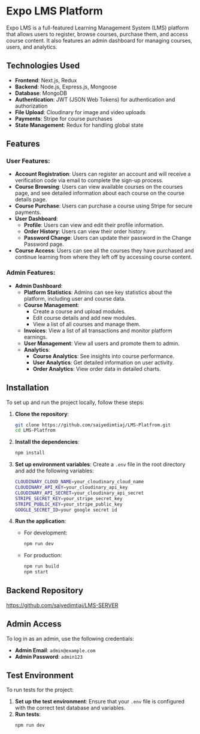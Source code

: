 # Expo LMS Platform

Expo LMS is a full-featured Learning Management System (LMS) platform that allows users to register, browse courses, purchase them, and access course content. It also features an admin dashboard for managing courses, users, and analytics.

## Technologies Used

- **Frontend**: Next.js, Redux
- **Backend**: Node.js, Express.js, Mongoose
- **Database**: MongoDB
- **Authentication**: JWT (JSON Web Tokens) for authentication and authorization
- **File Upload**: Cloudinary for image and video uploads
- **Payments**: Stripe for course purchases
- **State Management**: Redux for handling global state

## Features

### User Features:

- **Account Registration**: Users can register an account and will receive a verification code via email to complete the sign-up process.
- **Course Browsing**: Users can view available courses on the courses page, and see detailed information about each course on the course details page.
- **Course Purchase**: Users can purchase a course using Stripe for secure payments.
- **User Dashboard**:
  - **Profile**: Users can view and edit their profile information.
  - **Order History**: Users can view their order history.
  - **Password Change**: Users can update their password in the Change Password page.
- **Course Access**: Users can see all the courses they have purchased and continue learning from where they left off by accessing course content.

### Admin Features:

- **Admin Dashboard**:
  - **Platform Statistics**: Admins can see key statistics about the platform, including user and course data.
  - **Course Management**:
    - Create a course and upload modules.
    - Edit course details and add new modules.
    - View a list of all courses and manage them.
  - **Invoices**: View a list of all transactions and monitor platform earnings.
  - **User Management**: View all users and promote them to admin.
  - **Analytics**:
    - **Course Analytics**: See insights into course performance.
    - **User Analytics**: Get detailed information on user activity.
    - **Order Analytics**: View order data in detailed charts.

## Installation

To set up and run the project locally, follow these steps:

1. **Clone the repository**:

   ```bash
   git clone https://github.com/saiyedimtiaj/LMS-Platfrom.git
   cd LMS-Platfrom
   ```

2. **Install the dependencies**:

   ```bash
   npm install
   ```

3. **Set up environment variables**:
   Create a `.env` file in the root directory and add the following variables:

   ```bash
   CLOUDINARY_CLOUD_NAME=your_cloudinary_cloud_name
   CLOUDINARY_API_KEY=your_cloudinary_api_key
   CLOUDINARY_API_SECRET=your_cloudinary_api_secret
   STRIPE_SECRET_KEY=your_stripe_secret_key
   STRIPE_PUBLIC_KEY=your_stripe_public_key
   GOOGLE_SECRET_ID=your google secret id
   ```

4. **Run the application**:

   - For development:

     ```bash
     npm run dev
     ```

   - For production:
     ```bash
     npm run build
     npm start
     ```

## Backend Repository

https://github.com/saiyedimtiaj/LMS-SERVER

## Admin Access

To log in as an admin, use the following credentials:

- **Admin Email**: `admin@example.com`
- **Admin Password**: `admin123`

## Test Environment

To run tests for the project:

1. **Set up the test environment**:
   Ensure that your `.env` file is configured with the correct test database and variables.
2. **Run tests**:
   ```bash
   npm run dev
   ```
